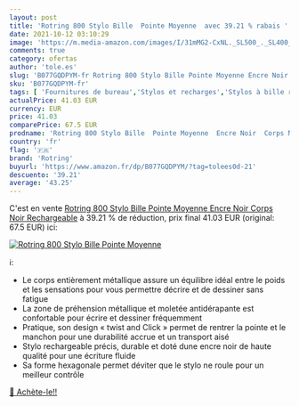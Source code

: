 ```yaml
---
layout: post
title: 'Rotring 800 Stylo Bille  Pointe Moyenne  avec 39.21 % rabais '
date: 2021-10-12 03:10:29
image: 'https://m.media-amazon.com/images/I/31mMG2-CxNL._SL500_._SL400_.jpg'
comments: true
category: ofertas
author: 'tole.es'
slug: 'B077GQDPYM-fr Rotring 800 Stylo Bille Pointe Moyenne Encre Noir Corps...'
sku: 'B077GQDPYM-fr'
tags: [ 'Fournitures de bureau','Stylos et recharges','Stylos à bille rétractable','rotring','Écriture', ]
actualPrice: 41.03 EUR
currency: EUR
price: 41.03
comparePrice: 67.5 EUR
prodname: 'Rotring 800 Stylo Bille  Pointe Moyenne  Encre Noir  Corps Noir  Rechargeable'
country: 'fr'
flag: '🇫🇷'
brand: 'Rotring'
buyurl: 'https://www.amazon.fr/dp/B077GQDPYM/?tag=tolees0d-21'
descuento: '39.21'
average: '43.25'
---
```


C'est en vente [Rotring 800 Stylo Bille  Pointe Moyenne  Encre Noir  Corps Noir  Rechargeable](https://www.amazon.fr/dp/B077GQDPYM/?tag=tolees0d-21)  à  39.21 % de réduction, prix final  41.03 EUR (original: 67.5 EUR) ici:

[![Rotring 800 Stylo Bille  Pointe Moyenne ](https://m.media-amazon.com/images/I/31mMG2-CxNL._SL500_._SL400_.jpg)](https://www.amazon.fr/dp/B077GQDPYM/?tag=tolees0d-21)

ℹ️:

- Le corps entièrement métallique assure un équilibre idéal entre le poids et les sensations pour vous permettre décrire et de dessiner sans fatigue
- La zone de préhension métallique et moletée antidérapante est confortable pour écrire et dessiner fréquemment
- Pratique, son design « twist and Click » permet de rentrer la pointe et le manchon pour une durabilité accrue et un transport aisé
- Stylo rechargeable précis, durable et doté dune encre noir de haute qualité pour une écriture fluide
- Sa forme hexagonale permet déviter que le stylo ne roule pour un meilleur contrôle

[🛒 Achète-le!!](https://www.amazon.fr/dp/B077GQDPYM/?tag=tolees0d-21)
